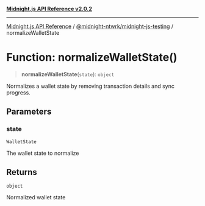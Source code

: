 [**Midnight.js API Reference v2.0.2**](../../../README.md)

***

[Midnight.js API Reference](../../../packages.md) / [@midnight-ntwrk/midnight-js-testing](../README.md) / normalizeWalletState

# Function: normalizeWalletState()

> **normalizeWalletState**(`state`): `object`

Normalizes a wallet state by removing transaction details and sync progress.

## Parameters

### state

`WalletState`

The wallet state to normalize

## Returns

`object`

Normalized wallet state
